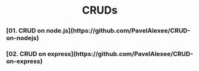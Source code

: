 <h1><p align="center">CRUDs</p align="center"></h1> 

<h3>[01. CRUD on node.js](https://github.com/PavelAlexee/CRUD-on-nodejs)</h3>
<h3>[02. CRUD on express](https://github.com/PavelAlexee/CRUD-on-express)</h3>



